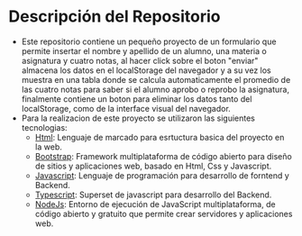 # Descripción del Repositorio
- Este repositorio contiene un pequeño proyecto de un formulario que permite insertar el nombre y apellido  de un alumno, una materia o asignatura y cuatro notas, al hacer click sobre el boton "enviar" almacena los datos en el localStorage del navegador y a su vez los muestra en una tabla donde se calcula automaticamente el promedio de las cuatro notas para saber si el alumno aprobo o reprobo la asignatura, finalmente contiene un boton para eliminar los datos tanto del localStorage, como de la interface visual del navegador.
- Para la realizacion de este proyecto se utilizaron las siguientes tecnologias:
  - [Html](https://developer.mozilla.org/es/docs/Web/HTML): Lenguaje de marcado para esrtuctura basica del proyecto en la web.
  - [Bootstrap](https://getbootstrap.com/): Framework multiplataforma de código abierto para diseño de sitios y aplicaciones web, basado en Html, Css y Javascript.
  - [Javascript](https://developer.mozilla.org/es/docs/Web/javascript): Lenguaje de programación para desarrollo de forntend y Backend.
  - [Typescript](https://www.typescriptlang.org/): Superset de javascript para desarrollo del Backend.
  - [NodeJs](https://nodejs.org/en): Entorno de ejecución de JavaScript multiplataforma, de código abierto y gratuito que permite crear servidores y aplicaciones web.
